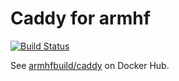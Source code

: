 # Caddy for armhf

[![Build Status](https://drone.thisone.rocks/api/badges/armhf-docker-library/caddy/status.svg)](https://drone.thisone.rocks/armhf-docker-library/caddy)

See [armhfbuild/caddy](https://hub.docker.com/r/armhfbuild/caddy/) on Docker Hub.
